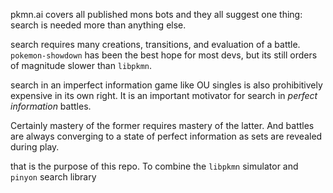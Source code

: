pkmn.ai covers all published mons bots and they all suggest one thing: search is needed more than anything else.

search requires many creations, transitions, and evaluation of a battle. `pokemon-showdown` has been the best hope for most devs, but its still orders of magnitude slower than `libpkmn`.

search in an imperfect information game like OU singles is also prohibitively expensive in its own right. It is an important motivator for search in *perfect information* battles. 

Certainly mastery of the former requires mastery of the latter. And battles are always converging to a state of perfect information as sets are revealed during play.

that is the purpose of this repo. To combine the `libpkmn` simulator and `pinyon` search library